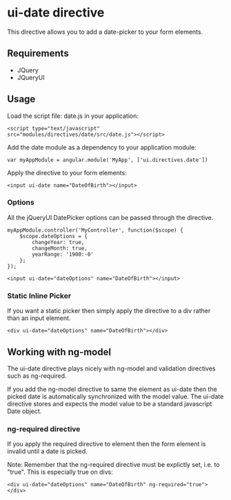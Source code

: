 # ui-date directive

This directive allows you to add a date-picker to your form elements.

## Requirements

- JQuery
- JQueryUI

## Usage

Load the script file: date.js in your application:

    <script type="text/javascript" src="modules/directives/date/src/date.js"></script>

Add the date module as a dependency to your application module:

    var myAppModule = angular.module('MyApp', ['ui.directives.date'])

Apply the directive to your form elements:

    <input ui-date name="DateOfBirth"></input>

### Options

All the jQueryUI DatePicker options can be passed through the directive.

	myAppModule.controller('MyController', function($scope) {
		$scope.dateOptions = {
			changeYear: true,
			changeMonth: true,
			yearRange: '1900:-0'
		};
	});

    <input ui-date="dateOptions" name="DateOfBirth"></input>

### Static Inline Picker

If you want a static picker then simply apply the directive to a div rather than an input element.

    <div ui-date="dateOptions" name="DateOfBirth"></div>

## Working with ng-model

The ui-date directive plays nicely with ng-model and validation directives such as ng-required.

If you add the ng-model directive to same the element as ui-date then the picked date is automatically synchronized with the model value.
The ui-date directive stores and expects the model value to be a standard javascript Date object.

### ng-required directive

If you apply the required directive to element then the form element is invalid until a date is picked.

Note: Remember that the ng-required directive must be explictly set, i.e. to "true".  This is especially true on divs:

    <div ui-date="dateOptions" name="DateOfBirth" ng-required="true"></div>


